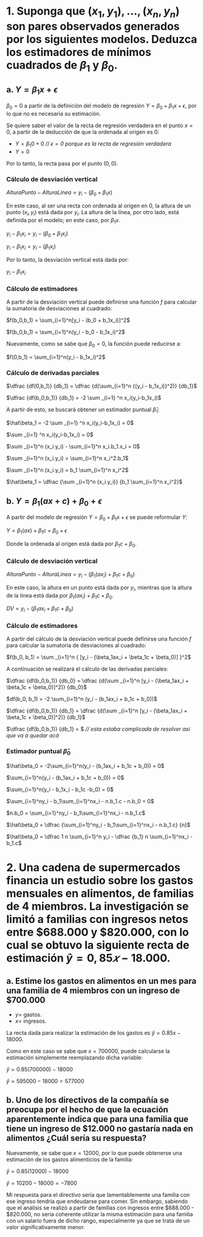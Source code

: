# 1. Suponga que $(x_1, y_1), ... , (x_n, y_n)$ son pares observados generados por los siguientes modelos. Deduzca los estimadores de mínimos cuadrados de $\beta_1$ y $\beta_0$.

## a. $Y = \beta_1 x + \epsilon$

$\beta_0 = 0$ a partir de la definición del modelo de regresión $Y = \beta_0 + \beta_1x + \epsilon$, por lo que no es necesaria su estimación.

Se quiere saber el valor de la recta de regresión verdadera en el punto $x=0$, a partir de la deducción de que la ordenada al origen es 0:

* $Y = \beta_1 0 + 0$ // *$\epsilon = 0$ porque es la recta de regresión verdadera*
* $Y = 0$

Por lo tanto, la recta pasa por el punto $(0,0)$.

### Cálculo de desviación vertical

$Altura Punto - Altura Línea = y_i - (\beta_0 + \beta_1 x)$

En este caso, al ser una recta con ordenada al origen en 0, la altura de un punto $(x_i, y_i)$ está dada por $y_i$. La altura de la línea, por otro lado, está definida por el modelo; en este caso, por $\beta_1x$.

$y_i - \beta_1x_i = y_i-(\beta_0 + \beta_1x_i)$

$y_i - \beta_1x_i = y_i - (\beta_1x_i)$

Por lo tanto, la desviación vertical está dada por:

$y_i - \beta_1x_i$

### Cálculo de estimadores

A partir de la desviación vertical puede definirse una función $f$ para calcular la sumatoria de desviaciones al cuadrado:

$f(b_0,b_1) = \sum_{i=1}^n[y_i - (b_0 + b_1x_i)]^2$

$f(b_0,b_1) = \sum_{i=1}^n(y_i - b_0 - b_1x_i)^2$

Nuevamente, como se sabe que $\beta_0 = 0$, la función puede reducirse a:

$f(0,b_1) = \sum_{i=1}^n(y_i - b_1x_i)^2$

### Cálculo de derivadas parciales

$\dfrac {df(0,b_1)} {db_1} = \dfrac {d(\sum_{i=1}^n {(y_i - b_1x_i)}^2)} {db_1}$

$\dfrac {df(b_0,b_1)} {db_1} = -2 \sum _{i=1} ^n x_i(y_i-b_1x_i)$

A partir de esto, se buscará obtener un estimador puntual $\hat\beta_1$:

$\hat\beta_1 = -2 \sum _{i=1} ^n x_i(y_i-b_1x_i) = 0$

$\sum _{i=1} ^n x_i(y_i-b_1x_i) = 0$

$\sum _{i=1}^n (x_i.y_i) - \sum_{i=1}^n x_i.b_1.x_i = 0$

$\sum _{i=1}^n (x_i.y_i) = \sum_{i=1}^n x_i^2.b_1$

$\sum _{i=1}^n (x_i.y_i) = b_1 \sum_{i=1}^n x_i^2$

$\hat\beta_1 = \dfrac {\sum _{i=1}^n (x_i.y_i)} {b_1 \sum_{i=1}^n x_i^2}$

## b. $Y = \beta_1(ax+c) + \beta_0 + \epsilon$

A partir del modelo de regresión $Y = \beta_0 + \beta_1x + \epsilon$ se puede reformular $Y$:

$Y = \beta_1(ax) + \beta_1c + \beta_0 + \epsilon$

Donde la ordenada al origen está dada por $\beta_1c + \beta_0$.

### Cálculo de desviación vertical

$AlturaPunto - AlturaLinea = y_i -(\beta_1(ax_i) + \beta_1c + \beta_0)$

En este caso, la altura en un punto está dada por $y_i$, mientras que la altura de la línea está dada por $\beta_1(ax_i) + \beta_1c + \beta_0$.

$DV = y_i - (\beta_1ax_i + \beta_1c + \beta_0)$

### Cálculo de estimadores

A partir del cálculo de la desviación vertical puede definirse una función $f$ para calcular la sumatoria de desviaciones al cuadrado:

$f(b_0, b_1) = \sum _{i=1}^n { [y_i - (\beta_1ax_i + \beta_1c + \beta_0)] }^2$

A continuación se realizará el cálculo de las derivadas parciales:

$\dfrac {df(b_0,b_1)} {db_0} = \dfrac {d(\sum _{i=1}^n [y_i - (\beta_1ax_i + \beta_1c + \beta_0)]^2)} {db_0}$

$df(b_0, b_1) = -2 \sum_{i=1}^n (y_i - (b_1ax_i + b_1c + b_0))$

$\dfrac {df(b_0,b_1)} {db_1} = \dfrac {d(\sum _{i=1}^n [y_i - (\beta_1ax_i + \beta_1c + \beta_0)]^2)} {db_1}$

$\dfrac {df(b_0,b_1)} {db_1} = $ *// esta estaba complicada de resolver así que va a quedar acá*

### Estimador puntual $\hat\beta_0$

$\hat\beta_0 = -2\sum_{i=1}^n(y_i - (b_1ax_i + b_1c + b_0)) = 0$

$\sum_{i=1}^n(y_i - (b_1ax_i + b_1c + b_0)) = 0$

$\sum_{i=1}^n(y_i - b_1x_i - b_1c -b_0) = 0$

$\sum_{i=1}^ny_i - b_1\sum_{i=1}^nx_i - n.b_1.c - n.b_0 = 0$

$n.b_0 = \sum_{i=1}^ny_i - b_1\sum_{i=1}^nx_i - n.b_1.c$

$\hat\beta_0 = \dfrac {\sum_{i=1}^ny_i - b_1\sum_{i=1}^nx_i - n.b_1.c} {n}$

$\hat\beta_0 = \dfrac 1 n \sum_{i=1}^n y_i - \dfrac {b_1} n \sum_{i=1}^nx_i - b_1.c$

# 2.  Una cadena de supermercados financia un estudio sobre los gastos mensuales en alimentos, de familias de 4 miembros. La investigación se limitó a familias con ingresos netos entre \$688.000 y \$820.000, con lo cual se obtuvo la siguiente recta de estimación $\hat y = 0,85𝑥 − 18.000$.

## a. Estime los gastos en alimentos en un mes para una familia de 4 miembros con un ingreso de $700.000

* $y =$ gastos.
* $x =$ ingresos.

La recta dada para realizar la estimación de los gastos es $\hat y = 0.85x - 18000$.

Como en este caso se sabe que $x = 700000$, puede calcularse la estimación simplemente reemplazando dicha variable:

$\hat y = 0.85(700000) - 18000$

$\hat y = 595000 - 18000 = 577000$

## b. Uno de los directivos de la compañía se preocupa por el hecho de que la ecuación aparentemente indica que para una familia que tiene un ingreso de $12.000 no gastaría nada en alimentos ¿Cuál sería su respuesta?

Nuevamente, se sabe que $x = 12000$, por lo que puede obtenerse una estimación de los gastos alimenticios de la familia:

$\hat y = 0.85(12000) - 18000$

$\hat y = 10200 - 18000 = -7800$

Mi respuesta para el directivo sería que lamentablemente una familia con ese ingreso tendría que endeudarse para comer. Sin embargo, sabiendo que el análisis se realizó a partir de familias con ingresos entre \$688.000 - \$820.000, no sería coherente utilizar la misma estimación para una familia con un salario fuera de dicho rango, especialmente ya que se trata de un valor significativamente menor.